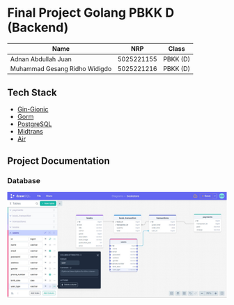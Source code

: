 # Final Project Golang PBKK D (Backend)

| Name                          | NRP        | Class    |
| ----------------------------- | ---------- | -------- |
| Adnan Abdullah Juan           | 5025221155 | PBKK (D) |
| Muhammad Gesang Ridho Widigdo | 5025221216 | PBKK (D) |

## Tech Stack

- [Gin-Gionic](https://pkg.go.dev/github.com/gin-gonic/gin)
- [Gorm](https://gorm.io/)
- [PostgreSQL](https://gorm.io/docs/connecting_to_the_database.html#PostgreSQL)
- [Midtrans](https://github.com/Midtrans/midtrans-go.git)
- [Air](https://github.com/air-verse/air)

## Project Documentation

### Database

![database](public/database.jpeg)
